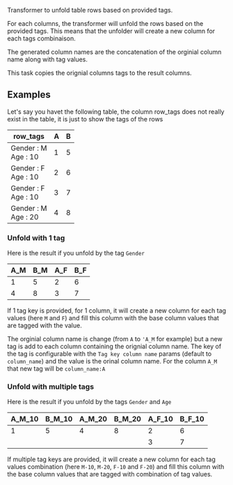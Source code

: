 Transformer to unfold table rows based on provided tags.

For each columns, the transformer will unfold the rows based on the provided tags.
This means that the unfolder will create a new column for each tags combinaison.

The generated column names are the concatenation of the orginial column name along with tag values.

This task copies the orignial columns tags to the result columns. 

## Examples
Let's say you havet the following table, the column row_tags does not really exist in the table, 
it is just to show the tags of the rows

| row_tags                 | A | B |
|--------------------------|---|---|
| Gender : M <br> Age : 10 | 1 | 5 |
| Gender : F <br> Age : 10 | 2 | 6 |
| Gender : F <br> Age : 10 | 3 | 7 |
| Gender : M <br> Age : 20 | 4 | 8 |

### Unfold with 1 tag

Here is the result if you unfold by the tag ```Gender```

| A_M | B_M | A_F | B_F |
|-----|-----|-----|-----|
| 1   | 5   | 2   | 6   |
| 4   | 8   | 3   | 7   |

If 1 tag key is provided, for 1 column, it will create a new column for each tag values (here ```M``` and ```F```) and fill this column
with the base column values that are tagged with the value.

The orginial column name is change (from ```A``` to ```'A_M``` for example) but a new tag is add to each column containing the orignial column name. The key of the tag is configurable with the ```Tag key column name``` params (default to ```column_name```) and the value is the orinal column name. For the column ```A_M``` that new tag will be ```column_name:A```

### Unfold with multiple tags

Here is the result if you unfold by the tags ```Gender``` and ```Age```

| A_M_10 | B_M_10 | A_M_20 | B_M_20 | A_F_10 | B_F_10 |
|--------|--------|--------|--------|--------|--------|
| 1      | 5      | 4      | 8      | 2      | 6      |
|        |        |        |        | 3      | 7      |

If multiple tag keys are provided, it will create a new column for each tag values combination (here ```M-10```,  ```M-20```,  ```F-10``` and  ```F-20```) and fill this column
with the base column values that are tagged with combination of tag values.
